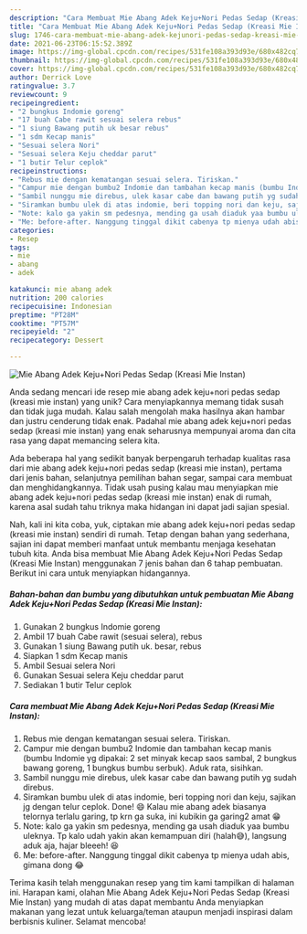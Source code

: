 ```yaml
---
description: "Cara Membuat Mie Abang Adek Keju+Nori Pedas Sedap (Kreasi Mie Instan), Menggugah Selera"
title: "Cara Membuat Mie Abang Adek Keju+Nori Pedas Sedap (Kreasi Mie Instan), Menggugah Selera"
slug: 1746-cara-membuat-mie-abang-adek-kejunori-pedas-sedap-kreasi-mie-instan-menggugah-selera
date: 2021-06-23T06:15:52.389Z
image: https://img-global.cpcdn.com/recipes/531fe108a393d93e/680x482cq70/mie-abang-adek-kejunori-pedas-sedap-kreasi-mie-instan-foto-resep-utama.jpg
thumbnail: https://img-global.cpcdn.com/recipes/531fe108a393d93e/680x482cq70/mie-abang-adek-kejunori-pedas-sedap-kreasi-mie-instan-foto-resep-utama.jpg
cover: https://img-global.cpcdn.com/recipes/531fe108a393d93e/680x482cq70/mie-abang-adek-kejunori-pedas-sedap-kreasi-mie-instan-foto-resep-utama.jpg
author: Derrick Love
ratingvalue: 3.7
reviewcount: 9
recipeingredient:
- "2 bungkus Indomie goreng"
- "17 buah Cabe rawit sesuai selera rebus"
- "1 siung Bawang putih uk besar rebus"
- "1 sdm Kecap manis"
- "Sesuai selera Nori"
- "Sesuai selera Keju cheddar parut"
- "1 butir Telur ceplok"
recipeinstructions:
- "Rebus mie dengan kematangan sesuai selera. Tiriskan."
- "Campur mie dengan bumbu2 Indomie dan tambahan kecap manis (bumbu Indomie yg dipakai: 2 set minyak kecap saos sambal, 2 bungkus bawang goreng, 1 bungkus bumbu serbuk). Aduk rata, sisihkan."
- "Sambil nunggu mie direbus, ulek kasar cabe dan bawang putih yg sudah direbus."
- "Siramkan bumbu ulek di atas indomie, beri topping nori dan keju, sajikan jg dengan telur ceplok. Done! 😄 Kalau mie abang adek biasanya telornya terlalu garing, tp krn ga suka, ini kubikin ga garing2 amat 😁"
- "Note: kalo ga yakin sm pedesnya, mending ga usah diaduk yaa bumbu uleknya. Tp kalo udah yakin akan kemampuan diri (halah😅), langsung aduk aja, hajar bleeeh! 😆"
- "Me: before-after. Nanggung tinggal dikit cabenya tp mienya udah abis, gimana dong 😂"
categories:
- Resep
tags:
- mie
- abang
- adek

katakunci: mie abang adek 
nutrition: 200 calories
recipecuisine: Indonesian
preptime: "PT28M"
cooktime: "PT57M"
recipeyield: "2"
recipecategory: Dessert

---
```



![Mie Abang Adek Keju+Nori Pedas Sedap (Kreasi Mie Instan)](https://img-global.cpcdn.com/recipes/531fe108a393d93e/680x482cq70/mie-abang-adek-kejunori-pedas-sedap-kreasi-mie-instan-foto-resep-utama.jpg)

Anda sedang mencari ide resep mie abang adek keju+nori pedas sedap (kreasi mie instan) yang unik? Cara menyiapkannya memang tidak susah dan tidak juga mudah. Kalau salah mengolah maka hasilnya akan hambar dan justru cenderung tidak enak. Padahal mie abang adek keju+nori pedas sedap (kreasi mie instan) yang enak seharusnya mempunyai aroma dan cita rasa yang dapat memancing selera kita.

Ada beberapa hal yang sedikit banyak berpengaruh terhadap kualitas rasa dari mie abang adek keju+nori pedas sedap (kreasi mie instan), pertama dari jenis bahan, selanjutnya pemilihan bahan segar, sampai cara membuat dan menghidangkannya. Tidak usah pusing kalau mau menyiapkan mie abang adek keju+nori pedas sedap (kreasi mie instan) enak di rumah, karena asal sudah tahu triknya maka hidangan ini dapat jadi sajian spesial.




Nah, kali ini kita coba, yuk, ciptakan mie abang adek keju+nori pedas sedap (kreasi mie instan) sendiri di rumah. Tetap dengan bahan yang sederhana, sajian ini dapat memberi manfaat untuk membantu menjaga kesehatan tubuh kita. Anda bisa membuat Mie Abang Adek Keju+Nori Pedas Sedap (Kreasi Mie Instan) menggunakan 7 jenis bahan dan 6 tahap pembuatan. Berikut ini cara untuk menyiapkan hidangannya.

<!--inarticleads1-->

##### Bahan-bahan dan bumbu yang dibutuhkan untuk pembuatan Mie Abang Adek Keju+Nori Pedas Sedap (Kreasi Mie Instan):

1. Gunakan 2 bungkus Indomie goreng
1. Ambil 17 buah Cabe rawit (sesuai selera), rebus
1. Gunakan 1 siung Bawang putih uk. besar, rebus
1. Siapkan 1 sdm Kecap manis
1. Ambil Sesuai selera Nori
1. Gunakan Sesuai selera Keju cheddar parut
1. Sediakan 1 butir Telur ceplok




<!--inarticleads2-->

##### Cara membuat Mie Abang Adek Keju+Nori Pedas Sedap (Kreasi Mie Instan):

1. Rebus mie dengan kematangan sesuai selera. Tiriskan.
1. Campur mie dengan bumbu2 Indomie dan tambahan kecap manis (bumbu Indomie yg dipakai: 2 set minyak kecap saos sambal, 2 bungkus bawang goreng, 1 bungkus bumbu serbuk). Aduk rata, sisihkan.
1. Sambil nunggu mie direbus, ulek kasar cabe dan bawang putih yg sudah direbus.
1. Siramkan bumbu ulek di atas indomie, beri topping nori dan keju, sajikan jg dengan telur ceplok. Done! 😄 Kalau mie abang adek biasanya telornya terlalu garing, tp krn ga suka, ini kubikin ga garing2 amat 😁
1. Note: kalo ga yakin sm pedesnya, mending ga usah diaduk yaa bumbu uleknya. Tp kalo udah yakin akan kemampuan diri (halah😅), langsung aduk aja, hajar bleeeh! 😆
1. Me: before-after. Nanggung tinggal dikit cabenya tp mienya udah abis, gimana dong 😂




Terima kasih telah menggunakan resep yang tim kami tampilkan di halaman ini. Harapan kami, olahan Mie Abang Adek Keju+Nori Pedas Sedap (Kreasi Mie Instan) yang mudah di atas dapat membantu Anda menyiapkan makanan yang lezat untuk keluarga/teman ataupun menjadi inspirasi dalam berbisnis kuliner. Selamat mencoba!
